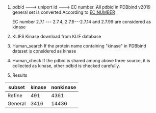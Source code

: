 1. pdbid ---> uniport id ---> EC number. 
    All pdbid in PDBbind v2019 general set is converted
    According to [EC NUMBER](https://en.wikipedia.org/wiki/List_of_EC_numbers_(EC_2))
    
    EC number 2.7.1 --- 2.7.4, 2.7.9---2.7.14 and 2.7.99 are considered as kinase

2. KLIFS
    Kinase download from KLIF database

3. Human_search
    If the protein name containing "kinase" in PDBbind dataset is considered as kinase

4. Human_check
    If the pdbid is shared among above three source, it is collected as kinase, other pdbid is checked carefully.

5. Results

|subset|kinase|nonkinase|
|---|---|---|
|Refine|491|4361|
|General|3416|14436|
